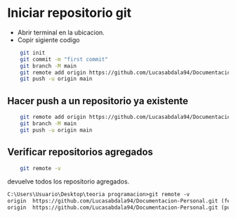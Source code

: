 # Iniciar repositorio git

* Abrir terminal en la ubicacion.
* Copir sigiente codigo

```Bash
    git init
    git commit -m "first commit"
    git branch -M main 
    git remote add origin https://github.com/Lucasabdala94/Documentacion-Personal.git
    git push -u origin main
```

## Hacer push a un repositorio ya existente

```Bash
    git remote add origin https://github.com/Lucasabdala94/Documentacion-Personal.git
    git branch -M main
    git push -u origin main
```

## Verificar repositorios agregados

```Bash
    git remote -v
```
devuelve todos los repositorio agregados.

```markdown
C:\Users\Usuario\Desktop\teoria programacion>git remote -v
origin  https://github.com/Lucasabdala94/Documentacion-Personal.git (fetch)
origin  https://github.com/Lucasabdala94/Documentacion-Personal.git (push)    
```